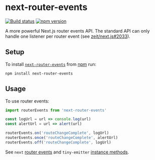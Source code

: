 # next-router-events

[![Build status](https://travis-ci.org/jaydenseric/next-router-events.svg)](https://travis-ci.org/jaydenseric/next-router-events) [![npm version](https://img.shields.io/npm/v/next-router-events.svg)](https://npm.im/next-router-events)

A more powerful Next.js router events API. The standard API can only handle one listener per router event (see [zeit/next.js#2033](https://github.com/zeit/next.js/issues/2033)).

## Setup

To install [`next-router-events`](https://npm.im/next-router-events) from [npm](https://npmjs.com) run:

```
npm install next-router-events
```

## Usage

To use router events:

```js
import routerEvents from 'next-router-events'

const logUrl = url => console.log(url)
const alertUrl = url => alert(url)

routerEvents.on('routeChangeComplete', logUrl)
routerEvents.once('routeChangeComplete', alertUrl)
routerEvents.off('routeChangeComplete', logUrl)
```

See `next` [router events](https://github.com/zeit/next.js#router-events) and `tiny-emitter` [instance methods](https://github.com/scottcorgan/tiny-emitter#instance-methods).
